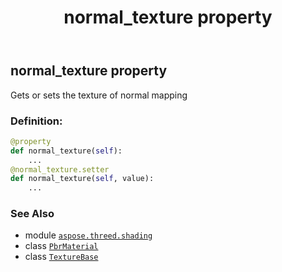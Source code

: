 ﻿---
title: normal_texture property
second_title: Aspose.3D for Python via .NET API References
description: 
type: docs
weight: 220
url: /python-net/aspose.threed.shading/pbrmaterial/normal_texture/
is_root: false
---

## normal_texture property


Gets or sets the texture of normal mapping
### Definition:
```python
@property
def normal_texture(self):
    ...
@normal_texture.setter
def normal_texture(self, value):
    ...
```

### See Also
* module [`aspose.threed.shading`](../../)
* class [`PbrMaterial`](/3d/python-net/aspose.threed.shading/pbrmaterial)
* class [`TextureBase`](/3d/python-net/aspose.threed.shading/texturebase)

